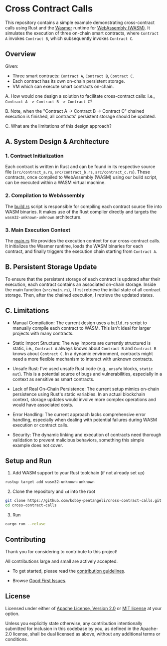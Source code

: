 # Cross Contract Calls

This repository contains a simple example demonstrating cross-contract calls using Rust and the [Wasmer](https://wasmer.io/) runtime for [WebAssembly (WASM)](https://webassembly.org/). It simulates the execution of three on-chain smart contracts, where `Contract A` invokes `Contract B`, which subsequently invokes `Contract C`.

## Overview

Given:

* Three smart contracts: `Contract A`, `Contract B`, `Contract C`.
* Each contract has its own on-chain persistent storage.
* VM which can execute smart contracts on-chain.

A. How would one design a solution to facilitate cross-contract calls: i.e., `Contract A -> Contract B -> Contract C`?

B. Note, when the "Contract A -> Contract B -> Contract C" chained execution is finished, all contracts' persistent storage should be updated.

C. What are the limitations of this design approach?

## A. System Design & Architecture

### 1. Contract Initialization

Each contract is written in Rust and can be found in its respective source file (`src/contract_a.rs`, `src/contract_b.rs`, `src/contract_c.rs`). These contracts, once compiled to WebAssembly (WASM) using our build script, can be executed within a WASM virtual machine.

### 2. Compilation to WebAssembly

The [build.rs](/build.rs) script is responsible for compiling each contract source file into WASM binaries. It makes use of the Rust compiler directly and targets the `wasm32-unknown-unknown` architecture.

### 3. Main Execution Context

The [main.rs](/src/main.rs) file provides the execution context for our cross-contract calls. It initializes the Wasmer runtime, loads the WASM binaries for each contract, and finally triggers the execution chain starting from `Contract A`.

## B. Persistent Storage Update

To ensure that the persistent storage of each contract is updated after their execution, each contract contains an associated on-chain storage. Inside the main function (`src/main.rs`), I first retrieve the initial state of all contract storage. Then, after the chained execution, I retrieve the updated states.

## C. Limitations

* Manual Compilation: The current design uses a `build.rs` script to manually compile each contract to WASM. This isn't ideal for larger projects with many contracts.

* Static Import Structure: The way imports are currently structured is static, i.e., `Contract A` always knows about `Contract B` and `Contract B` knows about `Contract C`. In a dynamic environment, contracts might need a more flexible mechanism to interact with unknown contracts.

* Unsafe Rust: I've used unsafe Rust code (e.g., `unsafe` blocks, `static mut`). This is a potential source of bugs and vulnerabilities, especially in a context as sensitive as smart contracts.

* Lack of Real On-Chain Persistence: The current setup mimics on-chain persistence using Rust's static variables. In an actual blockchain context, storage updates would involve more complex operations and would have associated costs.

* Error Handling: The current approach lacks comprehensive error handling, especially when dealing with potential failures during WASM execution or contract calls.

* Security: The dynamic linking and execution of contracts need thorough validation to prevent malicious behaviors, something this simple example does not cover.

## Setup and Run

1. Add WASM support to your Rust toolchain (if not already set up)

```bash
rustup target add wasm32-unknown-unknown
```

2. Clone the repository and `cd` into the root

```bash
git clone https://github.com/kobby-pentangeli/cross-contract-calls.git
cd cross-contract-calls
```

3. Run

```bash
cargo run --relase
```

## Contributing

Thank you for considering to contribute to this project!

All contributions large and small are actively accepted.

* To get started, please read the [contribution guidelines](https://github.com/kobby-pentangeli/cross-contract-calls/blob/master/CONTRIBUTING.md).

* Browse [Good First Issues](https://github.com/kobby-pentangeli/cross-contract-calls/labels/good%20first%20issue).

## License

Licensed under either of <a href="LICENSE-APACHE">Apache License, Version 2.0</a> or <a href="LICENSE-MIT">MIT license</a> at your option.

Unless you explicitly state otherwise, any contribution intentionally submitted for inclusion in this codebase by you, as defined in the Apache-2.0 license, shall be dual licensed as above, without any additional terms or conditions.
